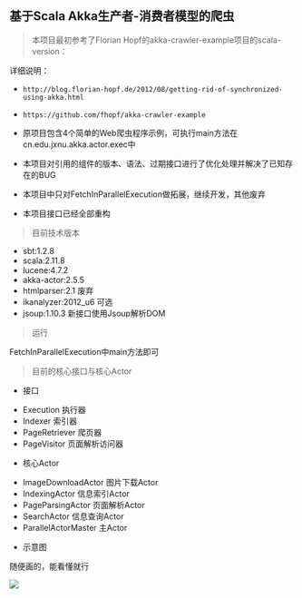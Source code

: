 ## 基于Scala Akka生产者-消费者模型的爬虫
  

> 本项目最初参考了Florian Hopf的akka-crawler-example项目的scala-version：

详细说明：

* ```http://blog.florian-hopf.de/2012/08/getting-rid-of-synchronized-using-akka.html```
* ```https://github.com/fhopf/akka-crawler-example```
* 原项目包含4个简单的Web爬虫程序示例，可执行main方法在cn.edu.jxnu.akka.actor.exec中
        
* 本项目对引用的组件的版本、语法、过期接口进行了优化处理并解决了已知存在的BUG
* 本项目中只对FetchInParallelExecution做拓展，继续开发，其他废弃
* 本项目接口已经全部重构

> 目前技术版本

* sbt:1.2.8
* scala:2.11.8
* lucene:4.7.2
* akka-actor:2.5.5
* htmlparser:2.1 废弃
* ikanalyzer:2012_u6 可选
* jsoup:1.10.3 新接口使用Jsoup解析DOM

> 运行

FetchInParallelExecution中main方法即可

> 目前的核心接口与核心Actor

- 接口

* Execution 执行器
* Indexer 索引器
* PageRetriever 爬页器
* PageVisitor 页面解析访问器

- 核心Actor

* ImageDownloadActor 图片下载Actor
* IndexingActor 信息索引Actor
* PageParsingActor 页面解析Actor
* SearchActor 信息查询Actor
* ParallelActorMaster 主Actor

- 示意图

随便画的，能看懂就行

![](https://github.com/jxnu-liguobin/scala-akka-crawler/blob/master/src/main/resources/actor_img.png)





